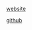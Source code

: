 
 [website](https://velvety-cranachan-02f350.netlify.app/)


 [github](https://github.com/programming-hero-web-course-4/b9a9-real-estate-k12amrul) 

 
